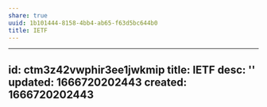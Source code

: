 ```yaml
---
share: true
uuid: 1b101444-8158-4bb4-ab65-f63d5bc644b0
title: IETF
---
```

---
id: ctm3z42vwphir3ee1jwkmip
title: IETF
desc: ''
updated: 1666720202443
created: 1666720202443
---
